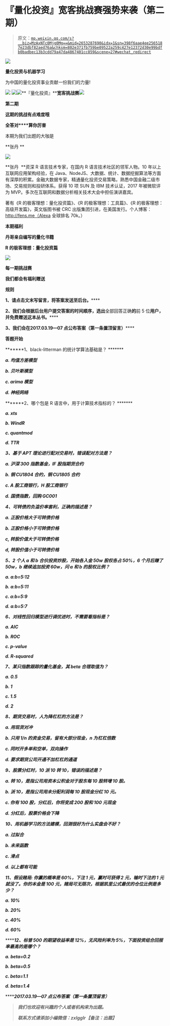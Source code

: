 # 『量化投资』宽客挑战赛强势来袭（第二期）

> 原文：[`mp.weixin.qq.com/s?__biz=MzAxNTc0Mjg0Mg==&mid=2653287690&idx=1&sn=398f6aae4ee2565187e23dbf82aed76a&chksm=802e371fb759be09522a259c427e12372d30e99bdfb0badbec13b3cdd79a47da4867401cc859&scene=27#wechat_redirect`](http://mp.weixin.qq.com/s?__biz=MzAxNTc0Mjg0Mg==&mid=2653287690&idx=1&sn=398f6aae4ee2565187e23dbf82aed76a&chksm=802e371fb759be09522a259c427e12372d30e99bdfb0badbec13b3cdd79a47da4867401cc859&scene=27#wechat_redirect)

![](img/0c3ddf05156b60d71602451bec763375.png)

**量化投资与机器学习**

为中国的量化投资事业贡献一份我们的力量!

![](img/a8465e65bf54c375c9f3fba202bb9d86.png) ![](img/70f852b412b4ec40489fcd4c5d400e14.png)![](img/cedc0f68bc27c569f1429bffc215c1be.png)**『量化投资』****宽客挑战赛**![](img/cedc0f68bc27c569f1429bffc215c1be.png)

**第二期**

**这期的挑战有点难度哦**

**全答对****算你厉害**

本期为我们出题的大咖是

**张丹 **

![](img/0934398994b6fb6ceeb2a2de692a5fa6.png)

**张丹  **资深 R 语言技术专家，在国内 R 语言技术社区的领军人物。10 年以上互联网应用架构经验，在 Java、NodeJS、大数据、统计、数据挖掘算法等方面有深厚的积累。金融大数据专家，精通量化投资交易策略，熟悉中国金融二级市场、交易规则和投研体系。获得 10 项 SUN 及 IBM 技术认证，2017 年被微软评为 MVP。多次在互联网和数据分析相关技术大会中担任演讲嘉宾。

著有《R 的极客理想：量化投资篇》、《R 的极客理想：工具篇》、《R 的极客理想：高级开发篇》，英文版图书被 CRC 出版集团引进，在美国发行。个人博客：http://fens.me（Alexa 全球排名 70k。）

****本期福利****

****丹哥亲自编写的量化书籍****

******R 的极客理想：量化投资篇******

****![](img/434b98775ffefdea41a9bfa978786741.png)****

****每一期挑战赛****

****我们都会有**福利**赠送****

 ********规则******** 

******1、请点击文末**写留言**，将答案发送至后台。******

******2、我们会根据后台用户提交答案的**时间顺序**，选出**全部回答正确**的**前 5 位**用户，并免费赠送这本丛书。******

******3、我们会在**2017.03.19—07 点**公布答案（第一条置顶留言）******

 **********答题开始********** 

*******1、black-litterman 的统计学算法基础是？ *******

*****a. 均值方差模型*****

*****b. 贝叶斯模型*****

*****c. arima 模型*****

*****d. 神经网络*****

*******2、哪个包是 R 语言中，用于计算技术指标的？ *******

*****a. xts*****

*****b. WindR*****

*****c. quantmod*****

*****d. TTR*****

*******3、基于 APT 理论进行配对交易时，错误配对方法是？*******

*****a. 沪深 300 指数基金，IF 股指期货合约*****

*****b. 铜 CU1804 合约，铜 CU1805 合约*****

*****c. A 股工商银行，H 股工商银行*****

*****d. 国债指数，回购 GC001*****

*******4、可转债的负溢价率套利，正确的描述是？*******

*****a. 正股价格大于可转债价格*****

*****b. 正股价格小于可转债价格*****

*****c, 转股价值大于可转债价格*****

*****d, 转股价值小于可转债价格*****

*******5、2 个人 a 和 b 合伙投资炒股，开始各入金 50w 股权各占 50%，6 个月后赚了 50w，b 继续追加投资 60w，问 a 和 b 的股权比例？*******

*****a. a:b=5:12*****

*****b. a:b=5:11*****

*****c. a:b=5:9*****

*****d. a:b=5:7*****

*******6、对线性回归模型进行调优进时，不需要看指标是？*******

*****a. AIC*****

*****b. ROC*****

*****c. p-value*****

*****d. R-squared*****

*******7、某只指数跟踪的量化基金，其 beta 合理取值为？*******

*****a. 0.5*****

*****b. 1*****

*****c. 1.5*****

*****d. 2*****

*******8、期货交易时，人为降杠杠的方法是？*******

*****a. 用现货对冲*****

*****b. 只用 1/n 的资金交易，留有大部分现金，n 为杠杠倍数*****

*****c. 同时开多单和空单，双向操作*****

*****d. 要求期货公司开通不加杠杠的通道*****

*******9、股票分红时，10 派 10 转 10，错误的描述是？*******

*****a. 转 10，是指公司用资本公积金对于股东每 10 股转增 10 股。*****

*****b. 派 10，是指公司用未分配利润每 10 股现金分红 10 元。*****

*****c. 你有 100 股，分红后，你将变成 200 股和 100 元现金*****

*****d. 分红后，股票价格会下降*****

*******10、用机器学习的方法建模，回测很好为什么实盘会不好？*******

*****a. 过拟合*****

*****b. 未来函数*****

*****c. 滑点*****

*****d. 以上都有可能*****

*******11、假设赌局: 你赢的概率是 60%，下注 1 元，赢时可获得 2 元，输时下注的 1 元就没了。你的本金是 100 元，赌局可无限次，根据凯里公式最优的仓位比例是多少？*******

*****a. 10%*****

*****b. 20%*****

*****c. 40%*****

*****d. 60%*****

*******12、****标普 500 的期望收益率是 12%，无风险利率为 5%，下面投资组合回报率最高的是哪个？*******

*****a. beta=0.2*****

*****b. beta=0.5*****

*****c. beta=1.1*****

*****d. beta=1.4*****

*******2017.03.19—07 点**公布答案（第一条置顶留言）*****

> *****我们也欢迎有兴趣的个人或者机构来为出题。*****
> 
> *****联系方式请添加小编微信：**zxlgglr**【备注：出题】*****
